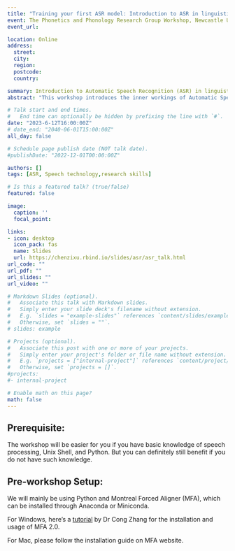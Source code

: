 ```yaml
---
title: "Training your first ASR model: Introduction to ASR in linguistic research"
event: The Phonetics and Phonology Research Group Workshop, Newcastle University
event_url: 

location: Online
address:
  street: 
  city: 
  region: 
  postcode: 
  country: 

summary: Introduction to Automatic Speech Recognition (ASR) in linguistic research.
abstract: "This workshop introduces the inner workings of Automatic Speech Recognition (ASR) and the classical ASR architecture. It focuses on ASR practices that facilitate linguistic research and provides a flexible workflow of automatic forced alignment, demonstrated through various research scenarios. The workshop aims to help you understand the basic concepts in ASR and guide you to utilise ASR in your own linguistic research."

# Talk start and end times.
#   End time can optionally be hidden by prefixing the line with `#`.
date: "2023-6-12T16:00:00Z"
# date_end: "2040-06-01T15:00:00Z"
all_day: false

# Schedule page publish date (NOT talk date).
#publishDate: "2022-12-01T00:00:00Z"

authors: []
tags: [ASR, Speech technology,research skills]

# Is this a featured talk? (true/false)
featured: false

image:
  caption: ''
  focal_point: 

links:
- icon: desktop
  icon_pack: fas
  name: Slides
  url: https://chenzixu.rbind.io/slides/asr/asr_talk.html
url_code: ""
url_pdf: ""
url_slides: ""
url_video: ""

# Markdown Slides (optional).
#   Associate this talk with Markdown slides.
#   Simply enter your slide deck's filename without extension.
#   E.g. `slides = "example-slides"` references `content/slides/example-slides.md`.
#   Otherwise, set `slides = ""`.
# slides: example

# Projects (optional).
#   Associate this post with one or more of your projects.
#   Simply enter your project's folder or file name without extension.
#   E.g. `projects = ["internal-project"]` references `content/project/deep-learning/index.md`.
#   Otherwise, set `projects = []`.
#projects:
#- internal-project

# Enable math on this page?
math: false
---
```


## Prerequisite:

The workshop will be easier for you if you have basic knowledge of speech processing, Unix Shell, and Python. But you can definitely still benefit if you do not have such knowledge.

## Pre-workshop Setup:

We will mainly be using Python and Montreal Forced Aligner (MFA), which can be installed through Anaconda or Miniconda.

For Windows, here’s a [tutorial](https://osf.io/yu48g) by Dr Cong Zhang for the installation and usage of MFA 2.0.

For Mac, please follow the installation guide on MFA website.